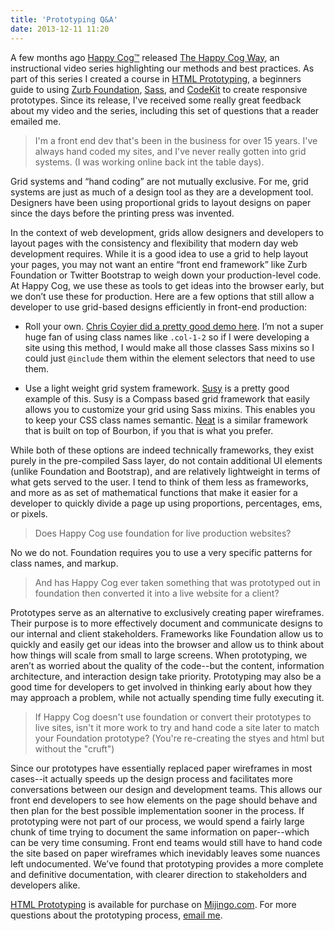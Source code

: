 ```yaml
---
title: 'Prototyping Q&A'
date: 2013-12-11 11:20
---
```


A few months ago <a href="http://happycog.com">Happy Cog&trade;</a> released <a href="https://mijingo.com/products/bundles/the-happy-cog-way">The Happy Cog Way</a>, an instructional video series highlighting our methods and best practices. As part of this series I created a course in <a href="http://mijingo.com/products/screencasts/html-prototyping">HTML Prototyping</a>, a beginners guide to using <a href="http://foundation.zurb.com">Zurb Foundation</a>, <a href="http://sass-lang.com">Sass</a>, and <a href="http://incident57.com/codekit/">CodeKit</a> to create responsive prototypes. Since its release, I've received some really great feedback about my video and the series, including this set of questions that a reader emailed me.

> I'm a front end dev that's been in the business for over 15 years. I've always hand coded my sites, and I've never really gotten into grid systems. (I was working online back int the table days).

Grid systems and “hand coding” are not mutually exclusive. For me, grid systems are just as much of a design tool as they are a development tool. Designers have been using proportional grids to layout designs on paper since the days before the printing press was invented.

In the context of web development, grids allow designers and developers to layout pages with the consistency and flexibility that modern day web development requires. While it is a good idea to use a grid to help layout your pages, you may not want an entire “front end framework” like Zurb Foundation or Twitter Bootstrap to weigh down your production-level code. At Happy Cog, we use these as tools to get ideas into the browser early, but we don’t use these for production. Here are a few options that still allow a developer to use grid-based designs efficiently in front-end production:

- Roll your own. [Chris Coyier did a pretty good demo here](http://css-tricks.com/dont-overthink-it-grids/). I’m not a super huge fan of using class names like `.col-1-2` so if I were developing a site using this method, I would make all those classes Sass mixins so I could just `@include` them within the element selectors that need to use them.

- Use a light weight grid system framework. [Susy](http://susy.oddbird.net/) is a pretty good example of this. Susy is a Compass based grid framework that easily allows you to customize your grid using Sass mixins. This enables you to keep your CSS class names semantic. [Neat](http://neat.bourbon.io/) is a similar framework that is built on top of Bourbon, if you that is what you prefer.

While both of these options are indeed technically frameworks, they exist purely in the pre-compiled Sass layer, do not contain additional UI elements (unlike Foundation and Bootstrap), and are relatively lightweight in terms of what gets served to the user. I tend to think of them less as frameworks, and more as as set of mathematical functions that make it easier for a developer to quickly divide a page up using proportions, percentages, ems, or pixels.

> Does Happy Cog use foundation for live production websites?

No we do not. Foundation requires you to use a very specific patterns for class names, and markup.

> And has Happy Cog ever taken something that was prototyped out in foundation then converted it into a live website for a client?

Prototypes serve as an alternative to exclusively creating paper wireframes. Their purpose is to more effectively document and communicate designs to our internal and client stakeholders. Frameworks like Foundation allow us to quickly and easily get our ideas into the browser and allow us to think about how things will scale from small to large screens. When prototyping, we aren’t as worried about the quality of the code--but the content, information architecture, and interaction design take priority. Prototyping may also be a good time for developers to get involved in thinking early about how they may approach a problem, while not actually spending time fully executing it.

> If Happy Cog doesn't use foundation or convert their prototypes to live sites, isn't it more work to try and hand code a site later to match your Foundation prototype? (You're re-creating the styes and html but without the "cruft")

Since our prototypes have essentially replaced paper wireframes in most cases--it actually speeds up the design process and facilitates more conversations between our design and development teams. This allows our front end developers to see how elements on the page should behave and then plan for the best possible implementation sooner in the process. If prototyping were not part of our process, we would spend a fairly large chunk of time trying to document the same information on paper--which can be very time consuming. Front end teams would still have to hand code the site based on paper wireframes which inevidably leaves some nuances left undocumented. We’ve found that prototyping provides a more complete and definitive documentation, with clearer direction to stakeholders and developers alike.

[HTML Prototyping](http://mijingo.com/products/screencasts/html-prototyping/) is available for purchase on [Mijingo.com](http://mijingo.com). For more questions about the prototyping process, [email me](mailto:patrick@thismodernweb.com).
